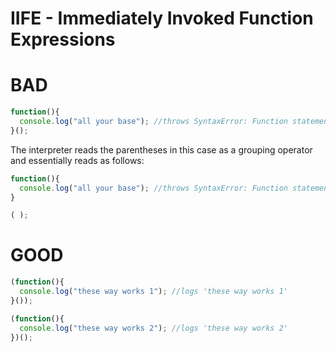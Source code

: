 # IIFE - Immediately Invoked Function Expressions

# BAD
```javascript
function(){ 
  console.log("all your base"); //throws SyntaxError: Function statements must have a name.
}();
```
The interpreter reads the parentheses in this case as a grouping operator and essentially reads as follows:
```javascript
function(){ 
  console.log("all your base"); //throws SyntaxError: Function statements must have a name.
}

( );
```

# GOOD

```javascript
(function(){ 
  console.log("these way works 1"); //logs 'these way works 1'
}());

(function(){
  console.log("these way works 2"); //logs 'these way works 2'
})();
```